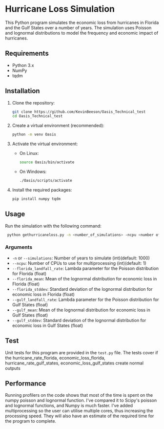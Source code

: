 # Hurricane Loss Simulation

This Python program simulates the economic loss from hurricanes in Florida and the Gulf States over a number of years. The simulation uses Poisson and lognormal distributions to model the frequency and economic impact of hurricanes.

## Requirements

- Python 3.x
- NumPy
- tqdm

## Installation

1. Clone the repository:
    ```bash
    git clone https://github.com/KevinBeeson/Oasis_Technical_test
    cd Oasis_Technical_test
    ```

2. Create a virtual environment (recommended):
    ```bash
    python -m venv Oasis
    ```

3. Activate the virtual environment:
    - On Linux:
        ```bash
        source Oasis/bin/activate
        ```
    - On Windows:
        ```bash
        ./Oasis/scripts/activate
        ```

4. Install the required packages:
    ```bash
    pip install numpy tqdm
    ```

## Usage

Run the simulation with the following command:
```bash
 python gethurricaneloss.py -n <number_of_simulations> -ncpu <number of cpu used> <florida_landfall_rate> <florida_mean> <florida_stddev> <gulf_landfall_rate> <gulf_mean> <gulf_stddev>
```
 ### Arguments

- `-n` or `--simulations`: Number of years to simulate (int)(default: 1000)
- `--ncpu`: Number of CPUs to use for multiprocessing (int)(default: 1)
- `--florida_landfall_rate`: Lambda parameter for the Poisson distribution for Florida (float)
- `--florida_mean`: Mean of the lognormal distribution for economic loss in Florida (float)
- `--florida_stddev`: Standard deviation of the lognormal distribution for economic loss in Florida (float)
- `--gulf_landfall_rate`: Lambda parameter for the Poisson distribution for Gulf States (float)
- `--gulf_mean`: Mean of the lognormal distribution for economic loss in Gulf States (float)
- `--gulf_stddev`: Standard deviation of the lognormal distribution for economic loss in Gulf States (float)



## Test

Unit tests for this program are provided in the `test.py` file. The tests cover if the hurricane_rate_florida, economic_loss_florida, hurricane_rate_gulf_states, economic_loss_gulf_states create normal outputs 

## Performance

Running profilers on the code shows that most of the time is spent on the numpy poisson and lognormal function. I've compared it to Scipy's poisson and lognormal functions, and Numpy is much faster. I've added multiprocessing so the user can utilise multiple cores, thus increasing the processing speed. They will also have an estimate of the required time for the program to complete.